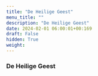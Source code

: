 ```yaml
---
title: "De Heilige Geest"
menu_title: ""
description: "De Heilige Geest"
date: 2024-02-01 06:00:01+00:169
draft: False
hidden: True
weight:
---
```

### De Heilige Geest


